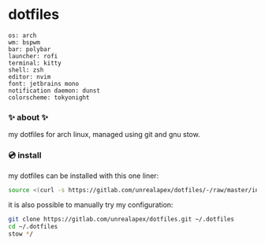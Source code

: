 # dotfiles

<!-- todo: insert image of rice here -->
```
os: arch
wm: bspwm
bar: polybar
launcher: rofi
terminal: kitty
shell: zsh
editor: nvim
font: jetbrains mono
notification daemon: dunst
colorscheme: tokyonight
```

### ✨ about ✨
my dotfiles for arch linux, managed using git and gnu stow.

### 💿 install
my dotfiles can be installed with this one liner:

```sh
source <(curl -s https://gitlab.com/unrealapex/dotfiles/-/raw/master/install.sh)
```

it is also possible to manually try my configuration:

```sh
git clone https://gitlab.com/unrealapex/dotfiles.git ~/.dotfiles
cd ~/.dotfiles
stow */
```